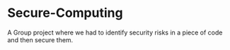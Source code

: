 # Secure-Computing
A Group project where we had to identify security risks in a piece of code and then secure them. 
